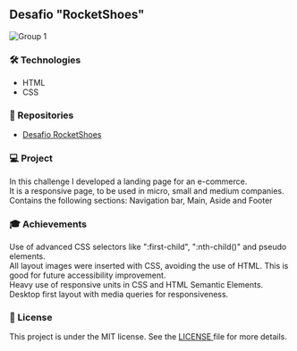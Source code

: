 <h2>Desafio "RocketShoes"</h2>

![Group 1](https://user-images.githubusercontent.com/73071973/151990419-64dc106d-d126-4be3-a734-45efc72220a8.jpg)

<h3>🛠 Technologies</h3>
<ul>
  <li>HTML</li>
  <li>CSS</li>
</ul> 

<h3>🎨 Repositories</h3>
<ul>
  <li><a href="https://efficient-sloth-d85.notion.site/Desafio-RocketShoes-c21f2886517b4424a45e13345953cef0">Desafio RocketShoes</a></li>
</ul> 

<h3>💻 Project</h3>
<p>In this challenge I developed a landing page for an e-commerce.<br>
  It is a responsive page, to be used in micro, small and medium companies.<br> 
  Contains the following sections: Navigation bar, Main, Aside and Footer</p>

<h3>🎓 Achievements</h3>
<p>Use of advanced CSS selectors like ":first-child", ":nth-child()" and pseudo elements.<br>
All layout images were inserted with CSS, avoiding the use of HTML. This is good for future accessibility improvement.<br>
Heavy use of responsive units in CSS and HTML Semantic Elements.<br>
Desktop first layout with media queries for responsiveness.</p>

<h3>📝 License</h3>
<p>This project is under the MIT license. See the <a href="https://github.com/lucasmdpereira/nlwtogether2020_origin/blob/main/LICENSE.md"> LICENSE </a> file for more details.<p>

